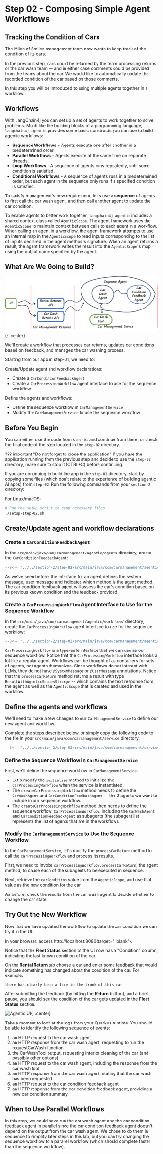 # Step 02 - Composing Simple Agent Workflows

## Tracking the Condition of Cars

The Miles of Smiles management team now wants to keep track of the condition of its cars.

In the previous step, cars could be returned by the team processing returns or the car wash team — and in either case comments could be provided from the teams about the car. We would like to automatically update the recorded condition of the car based on those comments.

In this step you will be introduced to using multiple agents together in a workflow.

## Workflows

With LangChain4j you can set up a set of agents to work together to solve problems. Much like the building blocks of a programming language, `langchain4j-agentic` provides some basic constructs you can use to build agentic workflows:

- **Sequence Workflows** - Agents execute one after another in a predetermined order.
- **Parallel Workflows** - Agents execute at the same time on separate threads.
- **Loop Workflows** - A sequence of agents runs repeatedly, until some condition is satisfied.
- **Conditional Workflows** - A sequence of agents runs in a predetermined order, but each agent in the sequence only runs if a specified condition is satisfied.

To satisfy management's new requirement, let's use a **sequence** of agents to first call the car wash agent, and then call another agent to update the car condition.

To enable agents to better work together, `langchain4j-agentic` includes a shared context class called `AgenticScope`. The agent framework uses the `AgenticScope` to maintain context between calls to each agent in a workflow. When calling an agent in a workflow, the agent framework attempts to use an internal map in the `AgenticScope` to read inputs corresponding to the list of inputs declared in the agent method's signature. When an agent returns a result, the agent framework writes the result into the `AgenticScope`'s map using the output name specified by the agent.

## What Are We Going to Build?

![App Blueprint](../images/agentic-app-2.png){: .center}

We'll create a workflow that processes car returns, updates car conditions based on feedback, and manages the car washing process.

Starting from our app in step-01, we need to:

Create/Update agent and workflow declarations:

- Create a `CarConditionFeedbackAgent`
- Create a `CarProcessingWorkflow` agent interface to use for the sequence workflow

Define the agents and workflows:

- Define the sequence workflow in `CarManagementService`
- Modify the `CarManagementService` to use the sequence workflow

## Before You Begin

You can either use the code from `step-01` and continue from there, or check the final code of the step located in the `step-02` directory.
    
??? important "Do not forget to close the application"
    If you have the application running from the previous step and decide to use the `step-02` directory, make sure to stop it (CTRL+C) before continuing.

If you are continuing to build the app in the `step-01` directory, start by copying some files (which don't relate to the experience of building agentic AI apps) from `step-02`. Run the following commands from your `section-2` directory:

For Linux/macOS:
```bash
# Run the setup script to copy necessary files
./setup-step-02.sh
```

## Create/Update agent and workflow declarations

### Create a `CarConditionFeedbackAgent`

In the `src/main/java/com/carmanagement/agentic/agents` directory, create the `CarConditionFeedbackAgent`:

```java title="CarConditionFeedbackAgent.java"
--8<-- "../../section-2/step-02/src/main/java/com/carmanagement/agentic/agents/CarConditionFeedbackAgent.java"
```

As we've seen before, the interface for an agent defines the system message, user message and indicates which method is the agent method. The car condition feedback agent will assess the car's condition based on its previous known condition and the feedback provided.

### Create a `CarProcessingWorkflow` Agent Interface to Use for the Sequence Workflow

In the `src/main/java/com/carmanagement/agentic/workflow/` directory, create the `CarProcessingWorkflow` agent interface to use for the sequence workflow:

```java hl_lines="16" title="CarProcessingWorkflow.java"
--8<-- "../../section-2/step-02/src/main/java/com/carmanagement/agentic/workflow/CarProcessingWorkflow.java"
```

`CarProcessingWorkflow` is a type-safe interface that we can use as our sequence workflow. Notice that the `CarProcessingWorkflow` interface looks a lot like a regular agent. Workflows can be thought of as containers for sets of agents, not agents themselves. Since workflows do not interact with LLMs, they do not have `@SystemMessage` or `@UserMessage` annotations. Notice that the `processCarReturn` method returns a result with type `ResultWithAgenticScope<String>` -- which contains the text response from the agent as well as the `AgenticScope` that is created and used in the workflow.

## Define the agents and workflows

We'll need to make a few changes to our `CarManagementService` to define our new agent and workflow.

Complete the steps described below, or simply copy the following code to the file in your `src/main/java/com/carmanagement/service` directory.

```java hl_lines="43-45 48-59 61-67 83-91 93-100 102-105" title="CarManagementService.java"
--8<-- "../../section-2/step-02/src/main/java/com/carmanagement/service/CarManagementService.java"
```

### Define the Sequence Workflow in `CarManagementService`

First, we'll define the sequence workflow in `CarManagementService`.

- Let's modify the `initialize` method to initialize the `CarProcessingWorkflow` when the service is instantiated.
- The `createCarProcessingWorkflow` method needs to define the `CarWashAgent` and `CarConditionFeedbackAgent` — the 2 agents we want to include in our sequence workflow.
- The `createCarProcessingWorkflow` method then needs to define the sequence workflow, `CarProcessingWorkflow`, including the `CarWashAgent` and `CarConditionFeedbackAgent` as subagents (the subagent list represents the list of agents that are in the workflow).

### Modify the `CarManagementService` to Use the Sequence Workflow

In the `CarManagementService`, let's modify the `processCarReturn` method to call the `carProcessingWorkflow` and process its results. 

First, we need to invoke `carProcessingWorkflow.processCarReturn`, the agent method, to cause each of the subagents to be executed in sequence. 

Next, retrieve the `carCondition` value from the `AgenticScope`, and use that value as the new condition for the car.

As before, check the results from the car wash agent to decide whether to change the car state.

## Try Out the New Workflow

Now that we have updated the workflow to update the car condition we can try it in the UI. 

In your browser, access [http://localhost:8080](http://localhost:8080){target="_blank"}.

Notice that the **Fleet Status** section of the UI now has a "Condition" column, indicating the last known condition of the car.

On the **Rental Return** tab choose a car and enter some feedback that would indicate something has changed about the condition of the car. For example:

```
there has clearly been a fire in the trunk of this car
```

After submitting the feedback (by hitting the **Return** button), and a brief pause, you should see the condition of the car gets updated in the **Fleet Status** section.

![Agentic UI](../images/agentic-UI-2.png){: .center}

Take a moment to look at the logs from your Quarkus runtime. You should be able to identify the following sequence of events:

1. an HTTP request to the car wash agent
2. an HTTP response from the car wash agent, requesting to run the requestCarWash function
3. the CarWashTool output, requesting interior cleaning of the car (and possibly other options)
4. an HTTP request to the car wash agent, including the response from the car wash tool
5. an HTTP response from the car wash agent, stating that the car wash has been requested
6. an HTTP request to the car condition feedback agent
7. an HTTP response from the car condition feedback agent, providing a new car condition summary

## When to Use Parallel Workflows

In this step, we could have run the car wash agent and the car condition feedback agent in parallel since the car condition feedback agent doesn't depend on the output from the car wash agent. We chose to do them in sequence to simplify later steps in this lab, but you can try changing the sequence workflow to a parallel workflow (which should complete faster than the sequence workflow).
